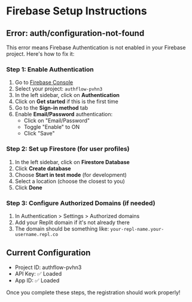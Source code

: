 # Firebase Setup Instructions

## Error: auth/configuration-not-found

This error means Firebase Authentication is not enabled in your Firebase project. Here's how to fix it:

### Step 1: Enable Authentication
1. Go to [Firebase Console](https://console.firebase.google.com/)
2. Select your project: `authflow-pvhn3`
3. In the left sidebar, click on **Authentication**
4. Click on **Get started** if this is the first time
5. Go to the **Sign-in method** tab
6. Enable **Email/Password** authentication:
   - Click on "Email/Password"
   - Toggle "Enable" to ON
   - Click "Save"

### Step 2: Set up Firestore (for user profiles)
1. In the left sidebar, click on **Firestore Database**
2. Click **Create database**
3. Choose **Start in test mode** (for development)
4. Select a location (choose the closest to you)
5. Click **Done**

### Step 3: Configure Authorized Domains (if needed)
1. In Authentication > Settings > Authorized domains
2. Add your Replit domain if it's not already there
3. The domain should be something like: `your-repl-name.your-username.repl.co`

## Current Configuration
- Project ID: authflow-pvhn3
- API Key: ✅ Loaded
- App ID: ✅ Loaded

Once you complete these steps, the registration should work properly!